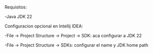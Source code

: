 Requisitos: 
 
-Java JDK 22

Configuracion opcional en Intellij IDEA:
 
-File -> Project Structure -> Project -> SDK: aca configurar a JDK 22
 
-File -> Project Structure -> SDKs: configurar el name y JDK home path 
